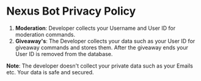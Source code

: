 # Nexus Bot Privacy Policy
1. **Moderation**: Developer collects your Username and User ID for moderation commands.
2. **Giveaway's**: The Developer collects your data such as your User ID for giveaway commands and stores them. After the giveaway ends your User ID is removed from the database.

**Note**: The developer doesn't collect your private data such as your Emails etc. Your data is safe and secured.
